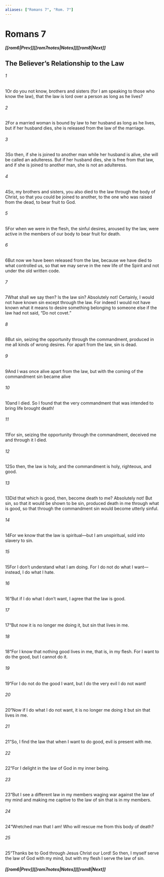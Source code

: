 ```yaml
---
aliases: ["Romans 7", "Rom. 7"]
---
```

# Romans 7
##### <span class=arrow-left></span>[[rom6|Prev]]<span class=navigation-separator></span>[[rom7notes|Notes]]<span class=navigation-separator></span>[[rom8|Next]]<span class=arrow-right></span>
## The Believer’s Relationship to the Law
###### 1
<span class=verse-first>1</span>Or do you not know, brothers and sisters (for I am speaking to those who know the law), that the law is lord over a person as long as he lives?
###### 2
<span class=verse-body>2</span>For a married woman is bound by law to her husband as long as he lives, but if her husband dies, she is released from the law of the marriage.
###### 3
<span class=verse-body>3</span>So then, if she is joined to another man while her husband is alive, she will be called an adulteress. But if her husband dies, she is free from that law, and if she is joined to another man, she is not an adulteress.
<div class=paragraph-break></div>

###### 4
<span class=verse-first>4</span>So, my brothers and sisters, you also died to the law through the body of Christ, so that you could be joined to another, to the one who was raised from the dead, to bear fruit to God.
###### 5
<span class=verse-body>5</span>For when we were in the flesh, the sinful desires, aroused by the law, were active in the members of our body to bear fruit for death.
###### 6
<span class=verse-body>6</span>But now we have been released from the law, because we have died to what controlled us, so that we may serve in the new life of the Spirit and not under the old written code.
<div class=paragraph-break></div>

###### 7
<span class=verse-first>7</span>What shall we say then? Is the law sin? Absolutely not! Certainly, I would not have known sin except through the law. For indeed I would not have known what it means to desire something belonging to someone else if the law had not said, “Do not covet.”
###### 8
<span class=verse-body>8</span>But sin, seizing the opportunity through the commandment, produced in me all kinds of wrong desires. For apart from the law, sin is dead.
###### 9
<span class=verse-body>9</span>And I was once alive apart from the law, but with the coming of the commandment sin became alive
###### 10
<span class=verse-body>10</span>and I died. So I found that the very commandment that was intended to bring life brought death!
###### 11
<span class=verse-body>11</span>For sin, seizing the opportunity through the commandment, deceived me and through it I died.
###### 12
<span class=verse-body>12</span>So then, the law is holy, and the commandment is holy, righteous, and good.
<div class=paragraph-break></div>

###### 13
<span class=verse-first>13</span>Did that which is good, then, become death to me? Absolutely not! But sin, so that it would be shown to be sin, produced death in me through what is good, so that through the commandment sin would become utterly sinful.
<div class=paragraph-break></div>

###### 14
<span class=verse-first>14</span>For we know that the law is spiritual—but I am unspiritual, sold into slavery to sin.
###### 15
<span class=verse-body>15</span>For I don’t understand what I am doing. For I do not do what I want—instead, I do what I hate.
###### 16
<span class=verse-body>16</span>“But if I do what I don’t want, I agree that the law is good.
###### 17
<span class=verse-body>17</span>“But now it is no longer me doing it, but sin that lives in me.
###### 18
<span class=verse-body>18</span>“For I know that nothing good lives in me, that is, in my flesh. For I want to do the good, but I cannot do it.
###### 19
<span class=verse-body>19</span>“For I do not do the good I want, but I do the very evil I do not want!
###### 20
<span class=verse-body>20</span>“Now if I do what I do not want, it is no longer me doing it but sin that lives in me.
<div class=paragraph-break></div>

###### 21
<span class=verse-first>21</span>“So, I find the law that when I want to do good, evil is present with me.
###### 22
<span class=verse-body>22</span>“For I delight in the law of God in my inner being.
###### 23
<span class=verse-body>23</span>“But I see a different law in my members waging war against the law of my mind and making me captive to the law of sin that is in my members.
###### 24
<span class=verse-body>24</span>“Wretched man that I am! Who will rescue me from this body of death?
###### 25
<span class=verse-body>25</span>“Thanks be to God through Jesus Christ our Lord! So then, I myself serve the law of God with my mind, but with my flesh I serve the law of sin.
##### <span class=arrow-left></span>[[rom6|Prev]]<span class=navigation-separator></span>[[rom7notes|Notes]]<span class=navigation-separator></span>[[rom8|Next]]<span class=arrow-right></span>
